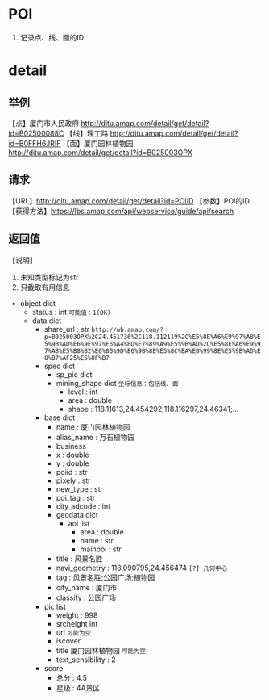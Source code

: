 # POI
1. 记录点、线、面的ID


# detail
## 举例
【点】厦门市人民政府 http://ditu.amap.com/detail/get/detail?id=B02500088C
【线】理工路 http://ditu.amap.com/detail/get/detail?id=B0FFH6JRIF
【面】厦门园林植物园 http://ditu.amap.com/detail/get/detail?id=B025003OPX

## 请求
【URL】http://ditu.amap.com/detail/get/detail?id=POIID
【参数】POI的ID
【获得方法】https://lbs.amap.com/api/webservice/guide/api/search


## 返回值
【说明】
1. 未知类型标记为str
2. 只截取有用信息

- object dict
	- status : int `可能值：1(OK)`
	- data dict
		- share_url : str  `http://wb.amap.com/?p=B025003OPX%2C24.451736%2C118.112119%2C%E5%8E%A6%E9%97%A8%E5%9B%AD%E6%9E%97%E6%A4%8D%E7%89%A9%E5%9B%AD%2C%E5%8E%A6%E9%97%A8%E5%B8%82%E6%80%9D%E6%98%8E%E5%8C%BA%E8%99%8E%E5%9B%AD%E8%B7%AF25%E5%8F%B7`
		- spec dict
			- sp_pic dict
			- mining_shape dict `坐标信息：包括线、面`
				- level : int
				- area : double
				- shape : 118.11613,24.454292;118.116297,24.46341;...
		- base dict
			- name : 厦门园林植物园
			- alias_name : 万石植物园
			- business
			- x : double
			- y : double
			- poiid : str
			- pixely : str
			- new_type : str
			- poi_tag : str
			- city_adcode : int
			- geodata dict
				- aoi list
					- area : double
					- name : str
					- mainpoi : str
			- title : 风景名胜
			- navi_geometry : 118.090795,24.456474 `[?] 几何中心`
			- tag : 风景名胜;公园广场;植物园
			- city_name : 厦门市
			- classify : 公园广场
		- pic list
			- weight : 998
			- srcheight int
			- url `可能为空`
			- iscover
			- title 厦门园林植物园 `可能为空`
			- text_sensibility : 2
		- score
			- 总分 : 4.5
			- 星级 : 4A景区